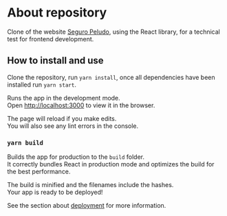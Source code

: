 # About repository

Clone of the website [Seguro Peludo](https://www.seguropeludo.com.co/), using the React library, for a technical test for frontend development.

## How to install and use

Clone the repository, run `yarn install`, once all dependencies have been installed run `yarn start`.

Runs the app in the development mode.\
Open [http://localhost:3000](http://localhost:3000) to view it in the browser.

The page will reload if you make edits.\
You will also see any lint errors in the console.


### `yarn build`

Builds the app for production to the `build` folder.\
It correctly bundles React in production mode and optimizes the build for the best performance.

The build is minified and the filenames include the hashes.\
Your app is ready to be deployed!

See the section about [deployment](https://facebook.github.io/create-react-app/docs/deployment) for more information.
